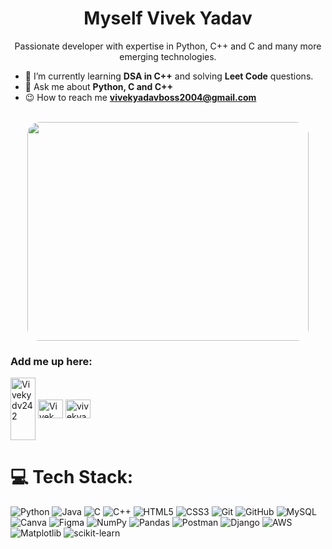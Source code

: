 <h1 align="center">Myself Vivek Yadav
   </h1>

   

<p align="center">Passionate developer with expertise in Python, C++ and C and many more emerging technologies.</p>



- 👾 I’m currently learning **DSA in C++** and solving **Leet Code** questions.
- 🧠 Ask me about **Python, C and C++**
- 😉 How to reach me **vivekyadavboss2004@gmail.com**
<br> <br>

<p align="center">
  <img src="https://media3.giphy.com/media/FoVzfcqCDSb7zCynOp/200w.gif?cid=82a1493b5398mik14n0jaz2gj28hzvuw685epu0odwbb25iu&ep=v1_gifs_related&rid=200w.gif" 
       style="height: 350px; width: 450px; border-radius: 20px;" />
</p>



<h3 align="left">Add me up here:</h3> 
<p align="left">
<a href="https://x.com/Vivekydv242" target="blank"><img align="center" src="https://raw.githubusercontent.com/rahuldkjain/github-profile-readme-generator/master/src/images/icons/Social/twitter.svg" alt="Vivekydv242" height="100" width="40" /></a>
<a href="https://leetcode.com/u/Vivek_mxt/" target="blank"><img align="center" src="https://raw.githubusercontent.com/rahuldkjain/github-profile-readme-generator/master/src/images/icons/Social/leet-code.svg" alt="Vivek_mxt" height="30" width="40" /></a>
<a href="https://www.linkedin.com/in/vivekyadav2399" target="blank"><img align="center" src="https://raw.githubusercontent.com/rahuldkjain/github-profile-readme-generator/master/src/images/icons/Social/linked-in-alt.svg" alt="vivekyadav23998" height="30" width="40" /></a>
</p>




# 💻 Tech Stack:
![Python](https://img.shields.io/badge/python-3670A0?style=for-the-badge&logo=python&logoColor=ffdd54)   ![Java](https://img.shields.io/badge/java-%23ED8B00.svg?style=for-the-badge&logo=openjdk&logoColor=white)  ![C](https://img.shields.io/badge/c-%2300599C.svg?style=for-the-badge&logo=c&logoColor=white) ![C++](https://img.shields.io/badge/c++-%2300599C.svg?style=for-the-badge&logo=c%2B%2B&logoColor=white)  ![HTML5](https://img.shields.io/badge/html5-%23E34F26.svg?style=for-the-badge&logo=html5&logoColor=white) ![CSS3](https://img.shields.io/badge/css3-%231572B6.svg?style=for-the-badge&logo=css3&logoColor=white)  ![Git](https://img.shields.io/badge/git-%23F05033.svg?style=for-the-badge&logo=git&logoColor=white) ![GitHub](https://img.shields.io/badge/github-%23121011.svg?style=for-the-badge&logo=github&logoColor=white)  ![MySQL](https://img.shields.io/badge/mysql-4479A1.svg?style=for-the-badge&logo=mysql&logoColor=white)   ![Canva](https://img.shields.io/badge/Canva-%2300C4CC.svg?style=for-the-badge&logo=Canva&logoColor=white) ![Figma](https://img.shields.io/badge/figma-%23F24E1E.svg?style=for-the-badge&logo=figma&logoColor=white)  ![NumPy](https://img.shields.io/badge/numpy-%23013243.svg?style=for-the-badge&logo=numpy&logoColor=white)
![Pandas](https://img.shields.io/badge/pandas-%23150458.svg?style=for-the-badge&logo=pandas&logoColor=white)
![Postman](https://img.shields.io/badge/Postman-FF6C37?style=for-the-badge&logo=postman&logoColor=white)
![Django](https://img.shields.io/badge/django-%23092E20.svg?style=for-the-badge&logo=django&logoColor=white)
![AWS](https://img.shields.io/badge/AWS-%23FF9900.svg?style=for-the-badge&logo=amazon-aws&logoColor=white)
![Matplotlib](https://img.shields.io/badge/Matplotlib-%230076A8.svg?style=for-the-badge&logo=matplotlib&logoColor=white)
![scikit-learn](https://img.shields.io/badge/scikit--learn-%23F7931E.svg?style=for-the-badge&logo=scikit-learn&logoColor=white)




